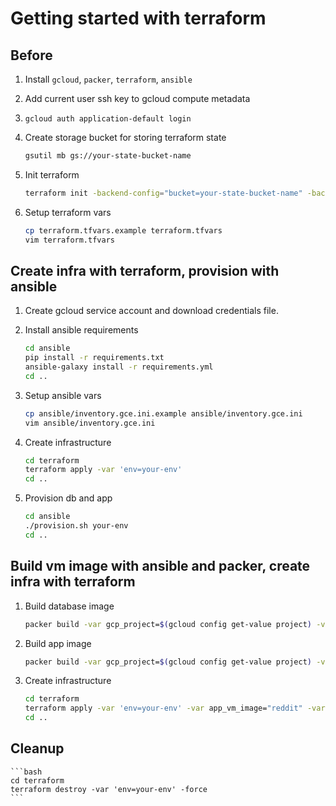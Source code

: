 # Getting started with terraform

## Before
1. Install `gcloud`, `packer`, `terraform`, `ansible`

1. Add current user ssh key to gcloud compute metadata

1. `gcloud auth application-default login`

1. Create storage bucket for storing terraform state
    ```bash
    gsutil mb gs://your-state-bucket-name
    ```

1. Init terraform
    ```bash
    terraform init -backend-config="bucket=your-state-bucket-name" -backend-config="prefix=your-env"
    ```

1. Setup terraform vars
    ```bash
    cp terraform.tfvars.example terraform.tfvars
    vim terraform.tfvars
    ```

## Create infra with terraform, provision with ansible
1. Create gcloud service account and download credentials file.

1. Install ansible requirements
    ```bash
    cd ansible
    pip install -r requirements.txt
    ansible-galaxy install -r requirements.yml
    cd ..
    ```

1. Setup ansible vars
    ```bash
    cp ansible/inventory.gce.ini.example ansible/inventory.gce.ini
    vim ansible/inventory.gce.ini
    ```

1. Create infrastructure
    ```bash
    cd terraform
    terraform apply -var 'env=your-env'
    cd ..
    ```

1. Provision db and app
    ```bash
    cd ansible
    ./provision.sh your-env
    cd ..
    ```

## Build vm image with ansible and packer, create infra with terraform
1. Build database image
    ```bash
    packer build -var gcp_project=$(gcloud config get-value project) -var ssh_user=$(whoami) packer/mongo.json
    ```

1. Build app image
    ```bash
    packer build -var gcp_project=$(gcloud config get-value project) -var ssh_user=$(whoami) packer/reddit.json
    ```

1. Create infrastructure
    ```bash
    cd terraform
    terraform apply -var 'env=your-env' -var app_vm_image="reddit" -var db_vm_image="mongodb"
    cd ..
    ```

## Cleanup
    ```bash
    cd terraform
    terraform destroy -var 'env=your-env' -force
    ```
